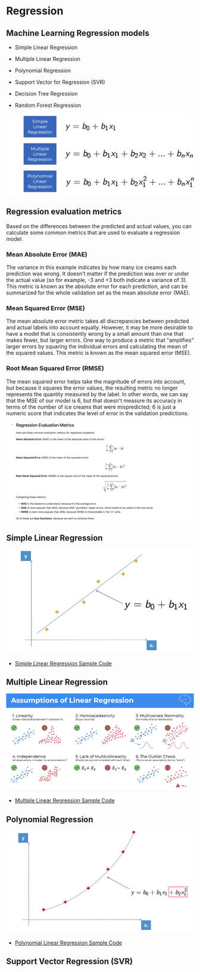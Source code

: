 # Regression

##  Machine Learning Regression models

* Simple Linear Regression

* Multiple Linear Regression

* Polynomial Regression

* Support Vector for Regression (SVR)

* Decision Tree Regression

* Random Forest Regression

![Regression](../images/regression.png)

## Regression evaluation metrics
Based on the differences between the predicted and actual values, you can calculate some common metrics that are used to evaluate a regression model.

### Mean Absolute Error (MAE)
The variance in this example indicates by how many ice creams each prediction was wrong. It doesn't matter if the prediction was over or under the actual value (so for example, -3 and +3 both indicate a variance of 3). This metric is known as the absolute error for each prediction, and can be summarized for the whole validation set as the mean absolute error (MAE).


### Mean Squared Error (MSE)
The mean absolute error metric takes all discrepancies between predicted and actual labels into account equally. However, it may be more desirable to have a model that is consistently wrong by a small amount than one that makes fewer, but larger errors. One way to produce a metric that "amplifies" larger errors by squaring the individual errors and calculating the mean of the squared values. This metric is known as the mean squared error (MSE).



### Root Mean Squared Error (RMSE)
The mean squared error helps take the magnitude of errors into account, but because it squares the error values, the resulting metric no longer represents the quantity measured by the label. In other words, we can say that the MSE of our model is 6, but that doesn't measure its accuracy in terms of the number of ice creams that were mispredicted; 6 is just a numeric score that indicates the level of error in the validation predictions.


![Regression metrics](../images/regression_metrics.png)

## Simple Linear Regression

![Simple Liner Regression](../images/simple_linear_regression.png)

* [Simple Linear Regression Sample Code](https://drive.google.com/file/d/1831I5KalbB51uj5Rqxr8TNsGwVj61Gk5/view?usp=drive_link)

## Multiple Linear Regression

![Assumption of Linear Regression](../images/assumption_regression.png)

* [Multiple Linear Regression Sample Code](https://drive.google.com/file/d/194DHS6ARmvcJaAq8keNLeWPP9SN-V8Ab/view?usp=drive_link)

## Polynomial Regression

![Polynomial Regression](../images/polinomial_regression.png)

* [Polynomial Linear Regression Sample Code](https://drive.google.com/file/d/1neBn8KXLMxHJHVfoSIvuJfS6QrFWUeEg/view?usp=drive_link)

## Support Vector Regression (SVR)


